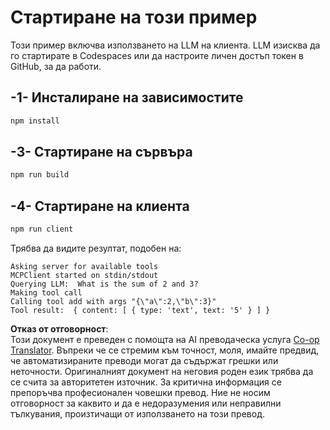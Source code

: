 <!--
CO_OP_TRANSLATOR_METADATA:
{
  "original_hash": "6d6315e03f591fb5a39be91da88585dc",
  "translation_date": "2025-07-13T19:21:13+00:00",
  "source_file": "03-GettingStarted/03-llm-client/solution/typescript/README.md",
  "language_code": "bg"
}
-->
# Стартиране на този пример

Този пример включва използването на LLM на клиента. LLM изисква да го стартирате в Codespaces или да настроите личен достъп токен в GitHub, за да работи.

## -1- Инсталиране на зависимостите

```bash
npm install
```

## -3- Стартиране на сървъра

```bash
npm run build
```

## -4- Стартиране на клиента

```sh
npm run client
```

Трябва да видите резултат, подобен на:

```text
Asking server for available tools
MCPClient started on stdin/stdout
Querying LLM:  What is the sum of 2 and 3?
Making tool call
Calling tool add with args "{\"a\":2,\"b\":3}"
Tool result:  { content: [ { type: 'text', text: '5' } ] }
```

**Отказ от отговорност**:  
Този документ е преведен с помощта на AI преводаческа услуга [Co-op Translator](https://github.com/Azure/co-op-translator). Въпреки че се стремим към точност, моля, имайте предвид, че автоматизираните преводи могат да съдържат грешки или неточности. Оригиналният документ на неговия роден език трябва да се счита за авторитетен източник. За критична информация се препоръчва професионален човешки превод. Ние не носим отговорност за каквито и да е недоразумения или неправилни тълкувания, произтичащи от използването на този превод.